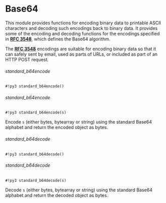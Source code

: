 # Base64

This module provides functions for encoding binary data to printable
ASCII characters and decoding such encodings back to binary data.
It provides some of the encoding and decoding functions for the encodings specified in
[**RFC 3548**](https://tools.ietf.org/html/rfc3548.html), which defines the Base64 algorithm.

The [**RFC 3548**](https://tools.ietf.org/html/rfc3548.html) encodings are suitable for encoding binary data so that it can
safely sent by email, used as parts of URLs, or included as part of an HTTP
POST request.

###### standard_b64encode

```#!py3 standard_b64encode()```

###### standard_b64encode

```#!py3 standard_b64encode(s)```

Encode ```s``` (either bytes, bytearray or string) using the standard Base64 alphabet and return the encoded object as bytes.

###### standard_b64decode

```#!py3 standard_b64decode()```

###### standard_b64decode

```#!py3 standard_b64decode(s)```

Decode ```s``` (either bytes, bytearray or string) using the standard Base64 alphabet and return the decoded object as bytes.
<!--stackedit_data:
eyJoaXN0b3J5IjpbNjU4OTUwMzMwLDIxOTM1NDQ1OF19
-->
